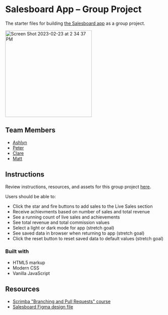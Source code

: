 # Salesboard App – Group Project
The starter files for building [the Salesboard app](https://scrimba.com/scrim/co7fe43cfb10cd6f888c51d06) as a group project.  

<img width="274" alt="Screen Shot 2023-02-23 at 2 34 37 PM" src="https://user-images.githubusercontent.com/1447850/221011706-a6f0852c-82f5-4cfe-ab5e-fb3f565efefb.png">

## Team Members
- [Ashlyn](https://github.com/ashsass)
- [Peter](https://github.com/pixelliquid)
- [Clare](https://github.com/Prinny1978)
- [Matt](https://github.com/MattPahuta)

## Instructions
Review instructions, resources, and assets for this group project [here](https://scrimba.com/links/salesboard-app-group-prj).

Users should be able to:

- Click the star and fire buttons to add sales to the Live Sales section
- Receive achievments based on number of sales and total revenue
- See a running count of live sales and achievements
- See total revenue and total commission values
- Select a light or dark mode for app (stretch goal)
- See saved data in browser when returning to app (stretch goal)
- Click the reset button to reset saved data to default values (stretch goal)

### Built with

- HTML5 markup
- Modern CSS
- Vanilla JavaScript

## Resources
- [Scrimba "Branching and Pull Requests" course](https://scrimba.com/learn/frontend/introduction-to-branching-and-pull-requests-co182451185db35ddb1d63195)
- [Salesboard Figma design file](https://scrimba.com/links/figma-salesboard)

